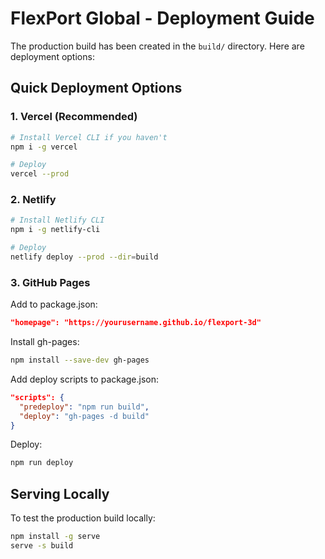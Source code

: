# FlexPort Global - Deployment Guide

The production build has been created in the `build/` directory. Here are deployment options:

## Quick Deployment Options

### 1. Vercel (Recommended)
```bash
# Install Vercel CLI if you haven't
npm i -g vercel

# Deploy
vercel --prod
```

### 2. Netlify
```bash
# Install Netlify CLI
npm i -g netlify-cli

# Deploy
netlify deploy --prod --dir=build
```

### 3. GitHub Pages
Add to package.json:
```json
"homepage": "https://yourusername.github.io/flexport-3d"
```

Install gh-pages:
```bash
npm install --save-dev gh-pages
```

Add deploy scripts to package.json:
```json
"scripts": {
  "predeploy": "npm run build",
  "deploy": "gh-pages -d build"
}
```

Deploy:
```bash
npm run deploy
```

## Serving Locally

To test the production build locally:
```bash
npm install -g serve
serve -s build
```
